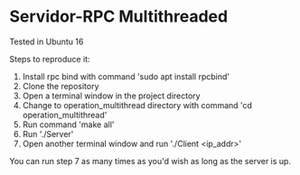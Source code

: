 # Servidor-RPC Multithreaded
Tested in Ubuntu 16

Steps to reproduce it:

1) Install rpc bind with command 'sudo apt install rpcbind'
2) Clone the repository
3) Open a terminal window in the project directory
4) Change to operation_multithread directory with command 'cd operation_multithread'
5) Run command 'make all'
6) Run './Server'
7) Open another terminal window and run './Client <ip_addr>'

You can run step 7 as many times as you'd wish as long as the server is up.
